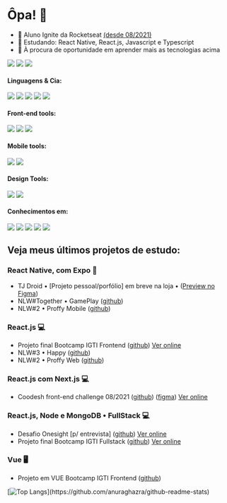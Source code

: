 # Ôpa! 👋

- 🚀 Aluno Ignite da Rocketseat [(desde 08/2021)](https://passport.rocketseat.com.br/react-js/pedropaulodf)
- 🌱 Estudando: React Native, React.js, Javascript e Typescript
- 👋 À procura de oportunidade em aprender mais as tecnologias acima

[<img src="https://img.shields.io/badge/linkedin-%230077B5.svg?&style=for-the-badge&logo=linkedin&logoColor=white" />](https://linkedin.com/in/pedropaulodf)
[<img src="https://img.shields.io/badge/gmail-%23D14836.svg?&style=for-the-badge&logo=gmail&logoColor=white" />](mailto:pedropaulotj@gmail.com)
[<img src="https://img.shields.io/badge/portfolio-242424?style=for-the-badge&logo=pandora&logoColor=white" />](https://portfolio.pedropaulo.dev)

#### Linguagens & Cia:
[<img src="https://img.shields.io/badge/JavaScript-323330?style=for-the-badge&logo=javascript&logoColor=F7DF1E" />](#) 
[<img src="https://img.shields.io/badge/TypeScript-007ACC?style=for-the-badge&logo=typescript&logoColor=white" />](#) 
[<img src="https://img.shields.io/badge/PHP-777BB4?style=for-the-badge&logo=php&logoColor=white" />](#) 
[<img src="https://img.shields.io/badge/styled--components-DB7093?style=for-the-badge&logo=styled-components&logoColor=white" />](#) 
[<img src="https://img.shields.io/badge/Sass-CC6699?style=for-the-badge&logo=sass&logoColor=white" />](#) 

#### Front-end tools:
[<img src="https://img.shields.io/badge/React-20232A?style=for-the-badge&logo=react&logoColor=61DAFB" />](#) 
[<img src="https://img.shields.io/badge/next.js-000000?style=for-the-badge&logo=nextdotjs&logoColor=white" />](#) 
[<img src="https://img.shields.io/badge/Material--UI-0081CB?style=for-the-badge&logo=material-ui&logoColor=white" />](#) 

#### Mobile tools:
[<img src="https://img.shields.io/badge/React_Native-20232A?style=for-the-badge&logo=react&logoColor=61DAFB" />](#) 
[<img src="https://img.shields.io/badge/Expo-1B1F23?style=for-the-badge&logo=expo&logoColor=white" />](#) 

#### Design Tools:
[<img src="https://img.shields.io/badge/Figma-F24E1E?style=for-the-badge&logo=figma&logoColor=white" />](#) 
[<img src="https://img.shields.io/badge/Adobe-Photoshop-31A8FF?style=for-the-badge&logo=Adobe-Photoshop&labelColor=0a446b&logoWidth=15" />](#)

#### Conhecimentos em:
[<img src="https://img.shields.io/badge/Git-F05032?style=for-the-badge&logo=git&logoColor=white" />](#) 
[<img src="https://img.shields.io/badge/Insomnia-5849be?style=for-the-badge&logo=Insomnia&logoColor=white" />](#) 
[<img src="https://img.shields.io/badge/MySQL-005C84?style=for-the-badge&logo=mysql&logoColor=white" />](#) 
[<img src="https://img.shields.io/badge/MongoDB-4EA94B?style=for-the-badge&logo=mongodb&logoColor=white" />](#) 
[<img src="https://img.shields.io/badge/Google_Play-414141?style=for-the-badge&logo=google-play&logoColor=white" />](#) 

## Veja meus últimos projetos de estudo:

### React Native, com Expo 📱
* TJ Droid • [Projeto pessoal/porfólio] em breve na loja • ([Preview no Figma](https://www.figma.com/file/GYGs01Krnqj65ccpwY0pEn/App-TJ-Droid-1.0?node-id=0%3A1))
* NLW#Together • GamePlay ([github](https://github.com/pedropaulodf/nlw5-gameplay))
* NLW#2 • Proffy Mobile ([github](https://github.com/pedropaulodf/nlw2-omnistack-proffy))

### React.js 💻
* Projeto final Bootcamp IGTI Frontend ([github](https://github.com/pedropaulodf/igti-frontend-projeto-final-react)) [Ver online](https://igti-frontend-projeto-final-react.vercel.app/)
* NLW#3 • Happy ([github](https://github.com/pedropaulodf/nlw3-omnistack-happy))
* NLW#2 • Proffy Web ([github](https://github.com/pedropaulodf/nlw2-omnistack-proffy))

### React.js com Next.js 💻
* Coodesh front-end challenge 08/2021 ([github](https://github.com/pedropaulodf/coodesh-challenge)) ([figma](https://www.figma.com/file/D8LqvUJbPD4lDKKm42bqHr/Coodesh-Front-end-Challenge?node-id=0%3A1)) [Ver online](https://coodesh-front-end-challenge.vercel.app/)

### React.js, Node e MongoDB • FullStack 💻
* Desafio Onesight [p/ entrevista] ([github](https://github.com/pedropaulodf/desafio-onesight)) [Ver online](https://desafio-onesight.vercel.app/)
* Projeto final Bootcamp IGTI Fullstack ([github](https://github.com/pedropaulodf/igti-fullstack-projeto-final-react)) [Ver online](https://igti-fullstack-projeto-final-react.vercel.app/)

### Vue 🖥️
* Projeto em VUE Bootcamp IGTI Frontend ([github](https://github.com/pedropaulodf/igti-frontend-vue-petshop))

[![Top Langs](https://github-readme-stats.vercel.app/api/top-langs/?username=pedropaulodf&layout=compact&theme=dark&custom_title=Linguagens%20mais%20utilizadas:)](https://github.com/anuraghazra/github-readme-stats)
